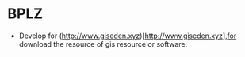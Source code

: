 # BPLZ
* Develop for (http://www.giseden.xyz)[http://www.giseden.xyz],for download the resource of gis resource or software.
